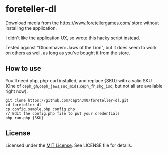 # foreteller-dl

Download media from the https://www.foretellergames.com/ store without installing the application.

I didn't like the application UX, so wrote this hacky script instead.

Tested against "Gloomhaven: Jaws of the Lion", but it does seem to work on others as well, as long as you've bought it from the store.

## How to use

You'll need php, php-curl installed, and replace {SKU} with a valid SKU (One of `ceph_gh`,`ceph_jaws`,`suc_mid1`,`ceph_fh`,`skg_iso`, but not all are available right now).

```
git clone https://github.com/captn3m0/foreteller-dl.git
cd foreteller-dl
cp config.sample.php config.php
// Edit the config.php file to put your credentials
php run.php {SKU}
```

## License

Licensed under the [MIT License](https://nemo.mit-license.org/). See LICENSE file for details.